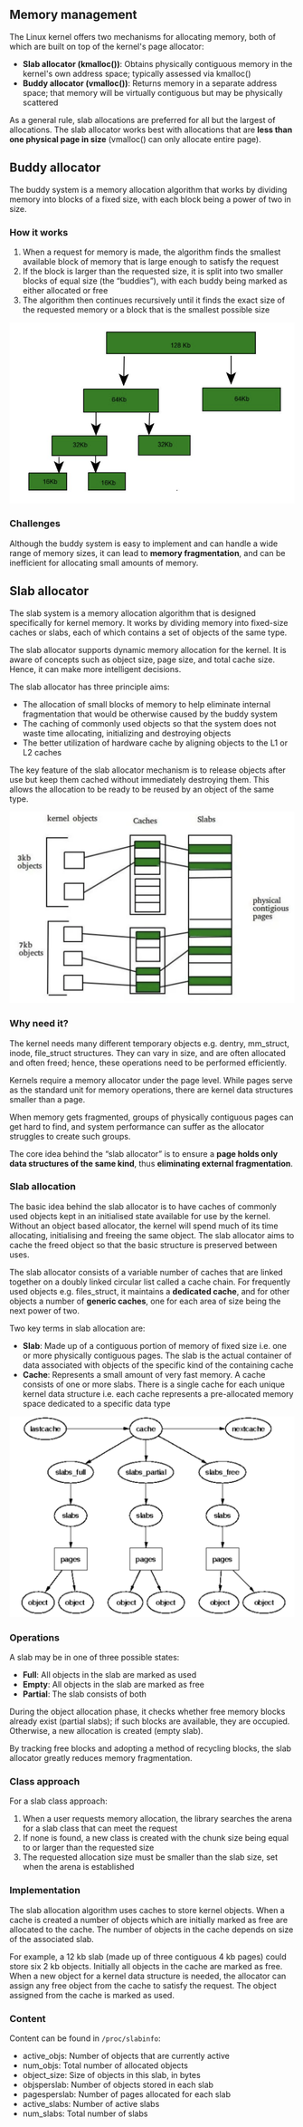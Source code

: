 ## Memory management

The Linux kernel offers two mechanisms for allocating memory, both of which are built on top of the kernel's page allocator:

- **Slab allocator (kmalloc())**: Obtains physically contiguous memory in the kernel's own address space; typically assessed via kmalloc()
- **Buddy allocator (vmalloc())**: Returns memory in a separate address space; that memory will be virtually contiguous but may be physically scattered

As a general rule, slab allocations are preferred for all but the largest of allocations. The slab allocator works best with allocations that are **less than one physical page in size** (vmalloc() can only allocate entire page).

## Buddy allocator

The buddy system is a memory allocation algorithm that works by dividing memory into blocks of a fixed size, with each block being a power of two in size.

### How it works

1. When a request for memory is made, the algorithm finds the smallest available block of memory that is large enough to satisfy the request
2. If the block is larger than the requested size, it is split into two smaller blocks of equal size (the “buddies”), with each buddy being marked as either allocated or free
3. The algorithm then continues recursively until it finds the exact size of the requested memory or a block that is the smallest possible size

<img src="./assets/buddy-allocator.png">

### Challenges

Although the buddy system is easy to implement and can handle a wide range of memory sizes, it can lead to **memory fragmentation**, and can be inefficient for allocating small amounts of memory.

## Slab allocator

The slab system is a memory allocation algorithm that is designed specifically for kernel memory. It works by dividing memory into fixed-size caches or slabs, each of which contains a set of objects of the same type.

The slab allocator supports dynamic memory allocation for the kernel. It is aware of concepts such as object size, page size, and total cache size. Hence, it can make more intelligent decisions.

The slab allocator has three principle aims:

- The allocation of small blocks of memory to help eliminate internal fragmentation that would be otherwise caused by the buddy system
- The caching of commonly used objects so that the system does not waste time allocating, initializing and destroying objects
- The better utilization of hardware cache by aligning objects to the L1 or L2 caches

The key feature of the slab allocator mechanism is to release objects after use but keep them cached without immediately destroying them. This allows the allocation to be ready to be reused by an object of the same type.

<img src="./assets/slab-allocator.png">

### Why need it?

The kernel needs many different temporary objects e.g. dentry, mm_struct, inode, file_struct structures. They can vary in size, and are often allocated and often freed; hence, these operations need to be performed efficiently.

Kernels require a memory allocator under the page level. While pages serve as the standard unit for memory operations, there are kernel data structures smaller than a page.

When memory gets fragmented, groups of physically contiguous pages can get hard to find, and system performance can suffer as the allocator struggles to create such groups.

The core idea behind the “slab allocator” is to ensure a **page holds only data structures of the same kind**, thus **eliminating external fragmentation**.

### Slab allocation

The basic idea behind the slab allocator is to have caches of commonly used objects kept in an initialised state available for use by the kernel. Without an object based allocator, the kernel will spend much of its time allocating, initialising and freeing the same object. The slab allocator aims to cache the freed object so that the basic structure is preserved between uses.

The slab allocator consists of a variable number of caches that are linked together on a doubly linked circular list called a cache chain. For frequently used objects e.g. files_struct, it maintains a **dedicated cache**, and for other objects a number of **generic caches**, one for each area of size being the next power of two.

Two key terms in slab allocation are:

- **Slab**: Made up of a contiguous portion of memory of fixed size i.e. one or more physically contiguous pages. The slab is the actual container of data associated with objects of the specific kind of the containing cache
- **Cache**: Represents a small amount of very fast memory. A cache consists of one or more slabs. There is a single cache for each unique kernel data structure i.e. each cache represents a pre-allocated memory space dedicated to a specific data type

<img src="./assets/slab-cache.png">

### Operations

A slab may be in one of three possible states:

- **Full**: All objects in the slab are marked as used
- **Empty**: All objects in the slab are marked as free
- **Partial**: The slab consists of both

During the object allocation phase, it checks whether free memory blocks already exist (partial slabs); if such blocks are available, they are occupied. Otherwise, a new allocation is created (empty slab).

By tracking free blocks and adopting a method of recycling blocks, the slab allocator greatly reduces memory fragmentation.

### Class approach

For a slab class approach:

1. When a user requests memory allocation, the library searches the arena for a slab class that can meet the request
2. If none is found, a new class is created with the chunk size being equal to or larger than the requested size
3. The requested allocation size must be smaller than the slab size, set when the arena is established

### Implementation

The slab allocation algorithm uses caches to store kernel objects. When a cache is created a number of objects which are initially marked as free are allocated to the cache. The number of objects in the cache depends on size of the associated slab.

For example, a 12 kb slab (made up of three contiguous 4 kb pages) could store six 2 kb objects. Initially all objects in the cache are marked as free. When a new object for a kernel data structure is needed, the allocator can assign any free object from the cache to satisfy the request. The object assigned from the cache is marked as used.

### Content

Content can be found in `/proc/slabinfo`:

- active_objs: Number of objects that are currently active
- num_objs: Total number of allocated objects
- object_size: Size of objects in this slab, in bytes
- objsperslab: Number of objects stored in each slab
- pagesperslab: Number of pages allocated for each slab
- active_slabs: Number of active slabs
- num_slabs: Total number of slabs
